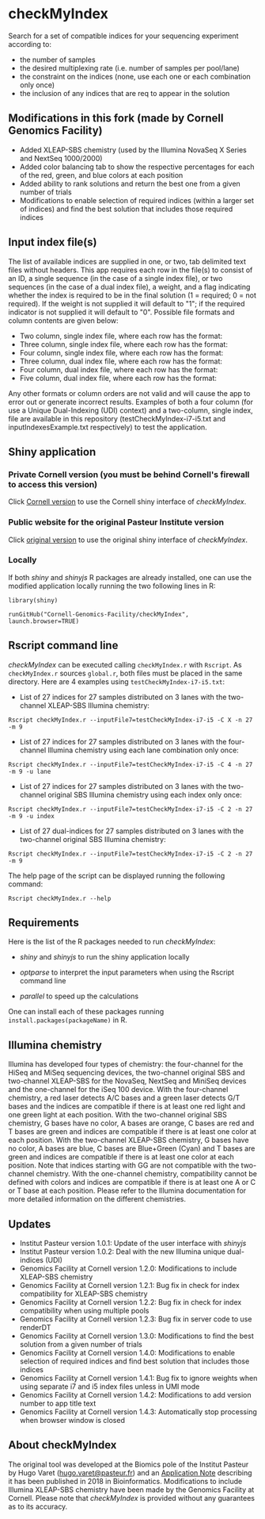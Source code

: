 # checkMyIndex

Search for a set of compatible indices for your sequencing experiment according to:

* the number of samples
* the desired multiplexing rate (i.e. number of samples per pool/lane)
* the constraint on the indices (none, use each one or each combination only once)
* the inclusion of any indices that are req to appear in the solution

## Modifications in this fork (made by Cornell Genomics Facility)

* Added XLEAP-SBS chemistry (used by the Illumina NovaSeq X Series and NextSeq 1000/2000)
* Added color balancing tab to show the respective percentages for each of the red, green, and blue colors at each position
* Added ability to rank solutions and return the best one from a given number of trials
* Modifications to enable selection of required indices (within a larger set of indices) and find the best solution that includes those required indices

## Input index file(s)

The list of available indices are supplied in one, or two, tab delimited text files without headers. This app requires each row in the file(s) to consist of an ID, a single sequence (in the case of a single index file), or two sequences (in the case of a dual index file), a weight, and a flag indicating whether the index is required to be in the final solution (1 = required; 0 = not required). If the weight is not supplied it will default to "1"; if the required indicator is not supplied it will default to "0". Possible file formats and column contents are given below:
* Two column, single index file, where each row has the format: <ID> <Sequence>
* Three column, single index file, where each row has the format: <ID> <Sequence> <Weight>
* Four column, single index file, where each row has the format: <ID> <Sequence> <Weight> <Required indicator>
* Three column, dual index file, where each row has the format: <ID> <Sequence> <Sequence>
* Four column, dual index file, where each row has the format: <ID> <Sequence> <Sequence> <Weight>
* Five column, dual index file, where each row has the format: <ID> <Sequence> <Sequence> <Weight> <Required indicator>

Any other formats or column orders are not valid and will cause the app to error out or generate incorrect results. Examples of both a four column (for use a Unique Dual-Indexing (UDI) context) and a two-column, single index, file are available in this repository (testCheckMyIndex-i7-i5.txt and inputIndexesExample.txt respectively) to test the application. 

## Shiny application

### Private Cornell version (you must be behind Cornell's firewall to access this version)

Click [Cornell version](http://cbsugg02.biohpc.cornell.edu:8025/CMI2/) to use the Cornell shiny interface of *checkMyIndex*.

### Public website for the original Pasteur Institute version

Click [original version](https://checkmyindex.pasteur.fr/) to use the original shiny interface of *checkMyIndex*.

### Locally

If both *shiny* and *shinyjs* R packages are already installed, one can use the modified application locally running the two following lines in R:

`library(shiny)`

`runGitHub("Cornell-Genomics-Facility/checkMyIndex", launch.browser=TRUE)`

## Rscript command line

*checkMyIndex* can be executed calling `checkMyIndex.r` with `Rscript`. As `checkMyIndex.r` sources `global.r`, both files must be placed in the same directory. Here are 4 examples using `testCheckMyIndex-i7-i5.txt`:

* List of 27 indices for 27 samples distributed on 3 lanes with the two-channel XLEAP-SBS Illumina chemistry:

`Rscript checkMyIndex.r --inputFile7=testCheckMyIndex-i7-i5 -C X -n 27 -m 9`

* List of 27 indices for 27 samples distributed on 3 lanes with the four-channel Illumina chemistry using each lane combination only once:

`Rscript checkMyIndex.r --inputFile7=testCheckMyIndex-i7-i5 -C 4 -n 27 -m 9 -u lane`

* List of 27 indices for 27 samples distributed on 3 lanes with the two-channel original SBS Illumina chemistry using each index only once:

`Rscript checkMyIndex.r --inputFile7=testCheckMyIndex-i7-i5 -C 2 -n 27 -m 9 -u index`

* List of 27 dual-indices for 27 samples distributed on 3 lanes with the two-channel original SBS Illumina chemistry:

`Rscript checkMyIndex.r --inputFile7=testCheckMyIndex-i7-i5 -C 2 -n 27 -m 9`

The help page of the script can be displayed running the following command: 

`Rscript checkMyIndex.r --help`

## Requirements

Here is the list of the R packages needed to run *checkMyIndex*:

* *shiny* and *shinyjs* to run the shiny application locally

* *optparse* to interpret the input parameters when using the Rscript command line

* *parallel* to speed up the calculations

One can install each of these packages running `install.packages(packageName)` in R.

## Illumina chemistry

Illumina has developed four types of chemistry: the four-channel for the HiSeq and MiSeq sequencing devices, the two-channel original SBS and two-channel XLEAP-SBS for the NovaSeq, NextSeq and MiniSeq devices and the one-channel for the iSeq 100 device. With the four-channel chemistry, a red laser detects A/C bases and a green laser detects G/T bases and the indices are compatible if there is at least one red light and one green light at each position. With the two-channel original SBS chemistry, G bases have no color, A bases are orange, C bases are red and T bases are green and indices are compatible if there is at least one color at each position. With the two-channel XLEAP-SBS chemistry, G bases have no color, A bases are blue, C bases are Blue+Green (Cyan) and T bases are green and indices are compatible if there is at least one color at each position. Note that indices starting with GG are not compatible with the two-channel chemistry. With the one-channel chemistry, compatibility cannot be defined with colors and indices are compatible if there is at least one A or C or T base at each position. Please refer to the Illumina documentation for more detailed information on the different chemistries.

## Updates

* Institut Pasteur version 1.0.1: Update of the user interface with *shinyjs*
* Institut Pasteur version 1.0.2: Deal with the new Illumina unique dual-indices (UDI)
* Genomics Facility at Cornell version 1.2.0: Modifications to include XLEAP-SBS chemistry
* Genomics Facility at Cornell version 1.2.1: Bug fix in check for index compatibility for XLEAP-SBS chemistry
* Genomics Facility at Cornell version 1.2.2: Bug fix in check for index compatibility when using multiple pools
* Genomics Facility at Cornell version 1.2.3: Bug fix in server code to use renderDT
* Genomics Facility at Cornell version 1.3.0: Modifications to find the best solution from a given number of trials
* Genomics Facility at Cornell version 1.4.0: Modifications to enable selection of required indices and find best solution that includes those indices
* Genomics Facility at Cornell version 1.4.1: Bug fix to ignore weights when using separate i7 and i5 index files unless in UMI mode
* Genomics Facility at Cornell version 1.4.2: Modifications to add version number to app title text
* Genomics Facility at Cornell version 1.4.3: Automatically stop processing when browser window is closed

## About checkMyIndex

The original tool was developed at the Biomics pole of the Institut Pasteur by Hugo Varet (<hugo.varet@pasteur.fr>) and an [Application Note](https://doi.org/10.1093/bioinformatics/bty706) describing it has been published in 2018 in Bioinformatics. Modifications to include Illumina XLEAP-SBS chemistry have been made by the Genomics Facility at Cornell. Please note that *checkMyIndex* is provided without any guarantees as to its accuracy.
